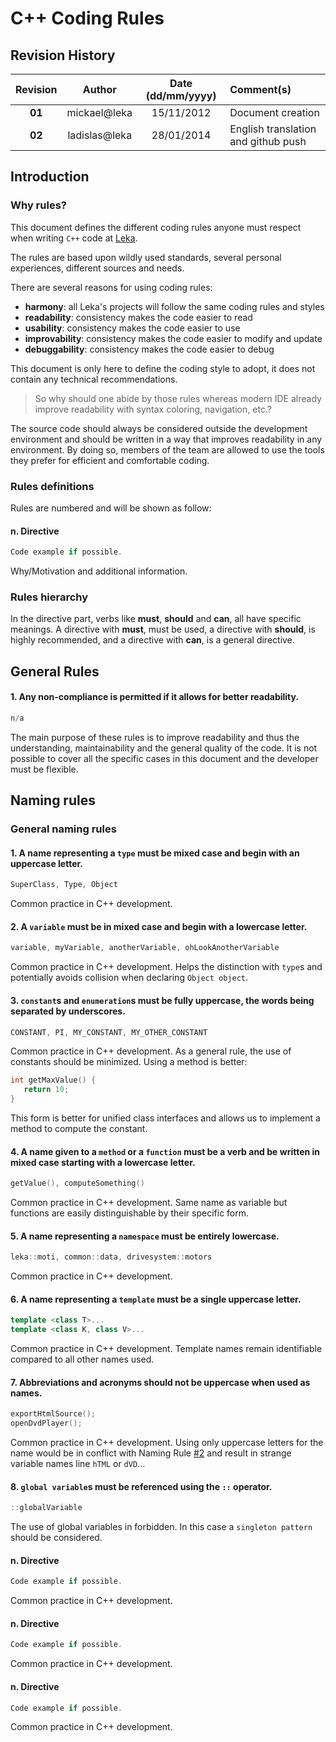 # C++ Coding Rules

## Revision History

|Revision	| Author	| Date (dd/mm/yyyy)	| Comment(s)
|:-------------:|:-------------:|:---------------------:|:-------------
| **01**	| mickael@leka	| 15/11/2012		| Document creation
| **02**	| ladislas@leka	| 28/01/2014		| English translation and github push

## Introduction

### Why rules?

This document defines the different coding rules anyone must respect when writing `C++` code at [Leka](http://weareleka.com).

The rules are based upon wildly used standards, several personal experiences, different sources and needs.

There are several reasons for using coding rules:

*  **harmony**: all Leka's projects will follow the same coding rules and styles
*  **readability**: consistency makes the code easier to read
*  **usability**: consistency makes the code easier to use
*  **improvability**: consistency makes the code easier to modify and update
*  **debuggability**: consistency makes the code easier to debug

This document is only here to define the coding style to adopt, it does not contain any technical recommendations.

>So why should one abide by those rules whereas modern IDE already improve readability with syntax coloring, navigation, etc.?

The source code should always be considered outside the development environment and should be written in a way that improves readability in any environment. By doing so, members of the team are allowed to use the tools they prefer for efficient and comfortable coding.

### Rules definitions

Rules are numbered and will be shown as follow:

#### n. Directive

``` C++
Code example if possible.
```

Why/Motivation and additional information.

### Rules hierarchy

In the directive part, verbs like **must**, **should** and **can**, all have specific meanings. A directive with **must**, must be used, a directive with **should**, is highly recommended, and a directive with **can**, is a general directive.

## General Rules

#### 1. Any non-compliance is permitted if it allows for better readability.

``` C++
n/a
```

The main purpose of these rules is to improve readability and thus the understanding, maintainability and the general quality of the code. It is not possible to cover all the specific cases in this document and the developer must be flexible.

## Naming rules

### General naming rules

#### 1. A name representing a `type` must be mixed case and begin with an uppercase letter.

``` C++
SuperClass, Type, Object
```

Common practice in C++ development.

#### 2. A `variable` must be in mixed case and begin with a lowercase letter.

``` C++
variable, myVariable, anotherVariable, ohLookAnotherVariable
```

Common practice in C++ development. Helps the distinction with `type`s and potentially avoids collision when declaring `Object object`.

#### 3. `constant`s and `enumeration`s must be fully uppercase, the words being separated by underscores.

``` C++
CONSTANT, PI, MY_CONSTANT, MY_OTHER_CONSTANT
```

Common practice in C++ development. As a general rule, the use of constants should be minimized. Using a method is better:

``` C++
int getMaxValue() {
   return 10;
}
```

This form is better for unified class interfaces and allows us to implement a method to compute the constant.

#### 4. A name given to a `method` or a `function` must be a verb and be written in mixed case starting with a lowercase letter.

``` C++
getValue(), computeSomething()
```

Common practice in C++ development. Same name as variable but functions are easily distinguishable by their specific form.

#### 5. A name representing a `namespace` must be entirely lowercase.

``` C++
leka::moti, common::data, drivesystem::motors
```

Common practice in C++ development.

#### 6. A name representing a `template` must be a single uppercase letter.

``` C++
template <class T>...
template <class K, class V>...
```

Common practice in C++ development. Template names remain identifiable compared to all other names used.

#### 7. Abbreviations and acronyms should not be uppercase when used as names.

``` C++
exportHtmlSource();
openDvdPlayer();
```

Common practice in C++ development. Using only uppercase letters for the name would be in conflict with Naming Rule [#2](#) and result in strange variable names line `hTML` or `dVD`...

#### 8. `global variable`s must be referenced using the `::` operator.

``` C++
::globalVariable
```

The use of global variables in forbidden. In this case a `singleton pattern` should be considered.

#### n. Directive

``` C++
Code example if possible.
```

Common practice in C++ development.

#### n. Directive

``` C++
Code example if possible.
```

Common practice in C++ development.

#### n. Directive

``` C++
Code example if possible.
```

Common practice in C++ development.

